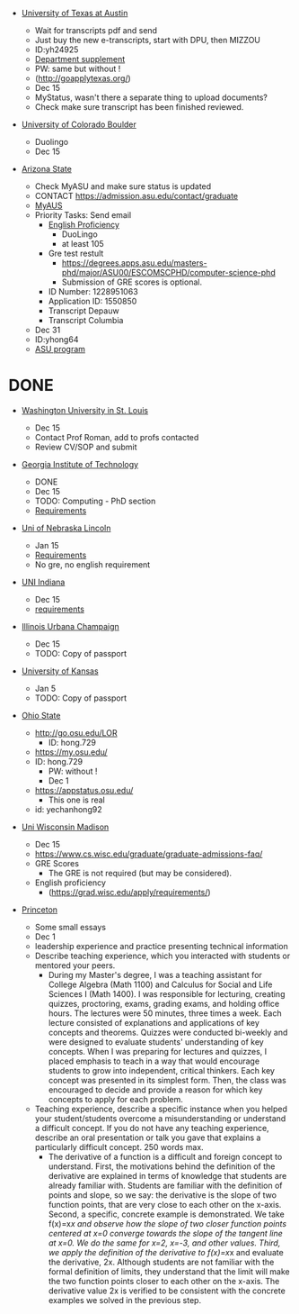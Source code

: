 * [University of Texas at Austin](https://utdirect.utexas.edu/apps/adm/mystatus)
  * Wait for transcripts pdf and send
  * Just buy the new e-transcripts, start with DPU, then MIZZOU
  * ID:yh24925
  * [Department supplement](https://apply.cs.utexas.edu/users/dblogin.html)
  * PW: same but without !
  * (http://goapplytexas.org/) 
  * Dec 15
  * MyStatus, wasn't there a separate thing to upload documents?
  * Check make sure transcript has been finished reviewed.

* [University of Colorado Boulder](https://grad.apply.colorado.edu/account/login) 
  * Duolingo
  * Dec 15


* [Arizona State](https://webapp4.asu.edu/dgsadmissions/logout) 
  * Check MyASU and make sure status is updated
  * CONTACT https://admission.asu.edu/contact/graduate
  * [MyAUS](https://my.asu.edu/)
  * Priority Tasks: Send email
    * [English Proficiency](https://admission.asu.edu/international/graduate/english-proficiency)
      * DuoLingo
      * at least 105
    * Gre test restult
      * https://degrees.apps.asu.edu/masters-phd/major/ASU00/ESCOMSCPHD/computer-science-phd
      * Submission of GRE scores is optional.
    * ID Number: 1228951063
    * Application ID: 1550850
    * Transcript Depauw
    * Transcript Columbia
  * Dec 31
  * ID:yhong64
  * [ASU program](https://degrees.apps.asu.edu/masters-phd/major/ASU00/ESCOMSCPHD/computer-science-phd?init=false&nopassive=true)



# DONE

* [Washington University in St. Louis](https://gradadmit.wustl.edu/apply/?sr=4503835c-76a0-44d8-b086-00f19e2bb810)
  * Dec 15
  * Contact Prof Roman, add to profs contacted
  * Review CV/SOP and submit



* [Georgia Institute of Technology](https://grad.gatech.edu/preparing-your-application) 
  * DONE
  * Dec 15
  * TODO: Computing - PhD section
  * [Requirements](https://www.cc.gatech.edu/phd-cs-admissions-requirements)


* [Uni of Nebraska Lincoln](https://go.unl.edu/gradapp) 
  * Jan 15
  * [Requirements](https://computing.unl.edu/graduate-admission-requirements/)
  * No gre, no english requirement

* [UNI Indiana](https://iugraduate2023.liaisoncas.com/applicant-ux/#/login) 
  * Dec 15
  * [requirements](https://bulletins.iu.edu/iu/gradschool/2020-2021/programs/bloomington/computer-science/index.shtml)

* [Illinois Urbana Champaign](https://choose.illinois.edu/apply/) 
  * Dec 15
  * TODO: Copy of passport

* [University of Kansas](https://gograd.ku.edu/apply/) 
  * Jan 5
  * TODO: Copy of passport

* [Ohio State](https://delegated.osu.edu/psp/csosuda/EMPLOYEE/CAMP/c/OAD_GEA.OAD_GEA_NUR_APL.GBL?) 
  * http://go.osu.edu/LOR
    * ID: hong.729
  * https://my.osu.edu/
  * ID: hong.729
    * PW: without !
    * Dec 1
  * https://appstatus.osu.edu/
    * This one is real
  * id: yechanhong92

* [Uni Wisconsin Madison](https://apply.grad.wisc.edu/Account/Login?ReturnUrl=%2f) 
  * Dec 15
  * https://www.cs.wisc.edu/graduate/graduate-admissions-faq/
  * GRE Scores
    * The GRE is not required (but may be considered).
  * English proficiency
    * (https://grad.wisc.edu/apply/requirements/)

* [Princeton](https://graduate-apply.princeton.edu/apply/)
  * Some small essays
  * Dec 1
  * leadership experience and practice presenting technical information
  * Describe teaching experience, which you interacted with students or mentored your peers.
    * During my Master's degree, I was a teaching assistant for College Algebra (Math 1100) and Calculus for Social and Life Sciences I (Math 1400). I was responsible for lecturing, creating quizzes, proctoring,  exams,  grading exams,  and holding office hours. The lectures were 50 minutes, three times a week. Each lecture consisted of explanations and applications of key concepts and theorems. Quizzes were conducted bi-weekly and were designed to evaluate students' understanding of key concepts. When I was preparing for lectures and quizzes, I placed emphasis to teach in a way that would encourage students to grow into independent, critical thinkers. Each key concept was presented in its simplest form. Then, the class was encouraged to decide and provide a reason for which key concepts to apply for each problem.
  * Teaching experience, describe a specific instance when you helped your student/students overcome a misunderstanding or understand a difficult concept. If you do not have any teaching experience, describe an oral presentation or talk you gave that explains a particularly difficult concept. 250 words max.
    * The derivative of a function is a difficult and foreign concept to understand. First, the motivations behind the definition of the derivative are explained in terms of knowledge that students are already familiar with. Students are familiar with the definition of points and slope, so we say: the derivative is the slope of two function points, that are very close to each other on the x-axis. Second, a specific, concrete example is demonstrated. We take f(x)=x*x and observe how the slope of two closer function points centered at x=0 converge towards the slope of the tangent line at x=0. We do the same for x=2,  x=-3, and other values. Third, we apply the definition of the derivative to f(x)=x*x and evaluate the derivative, 2x. Although students are not familiar with the formal definition of limits, they understand that the limit will make the two function points closer to each other on the x-axis. The derivative value 2x is verified to be consistent with the concrete examples we solved in the previous step.


